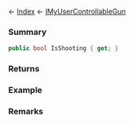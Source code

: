 ← [Index](Api-Index) ← [IMyUserControllableGun](Sandbox.ModAPI.Ingame.IMyUserControllableGun)

### Summary

```csharp
public bool IsShooting { get; }
```

### Returns

### Example

### Remarks


